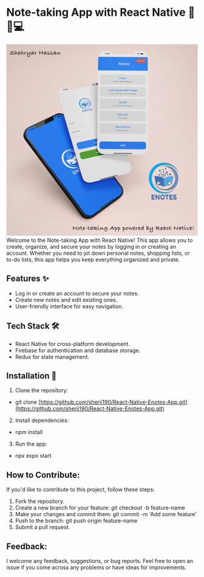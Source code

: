 # Note-taking App with React Native 📝📱💻
![/assets/enotes.jpg](/assets/enotes.jpg)
Welcome to the Note-taking App with React Native! This app allows you to create, organize, and secure your notes by logging in or creating an account. Whether you need to jot down personal notes, shopping lists, or to-do lists, this app helps you keep everything organized and private.

## Features ✨

- Log in or create an account to secure your notes.
- Create new notes and edit existing ones.
- User-friendly interface for easy navigation.

## Tech Stack 🛠️

- React Native for cross-platform development.
- Firebase for authentication and database storage.
- Redux for state management.

## Installation 🚀

1. Clone the repository:

 - git clone [https://github.com/sherii190/React-Native-Enotes-App.git](https://github.com/sherii190/React-Native-Enotes-App.git)

2. Install dependencies:

 - npm install

3. Run the app:

 - npx expo start

## How to Contribute:
If you'd like to contribute to this project, follow these steps:

1. Fork the repository.
2. Create a new branch for your feature: git checkout -b feature-name
3. Make your changes and commit them: git commit -m 'Add some feature'
4. Push to the branch: git push origin feature-name
5. Submit a pull request.

## Feedback:

I welcome any feedback, suggestions, or bug reports. Feel free to open an issue if you come across any problems or have ideas for improvements.
